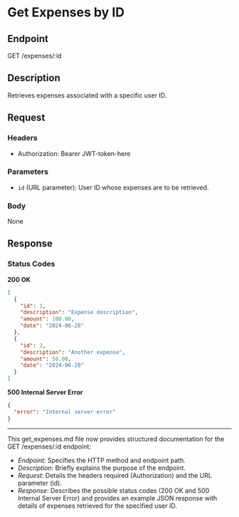 
# Get Expenses by ID

## Endpoint
GET /expenses/:id


## Description
Retrieves expenses associated with a specific user ID.

## Request
### Headers
- Authorization: Bearer JWT-token-here

### Parameters
- `id` (URL parameter): User ID whose expenses are to be retrieved.

### Body
None

## Response
### Status Codes
**200 OK**
```json
[
  {
    "id": 1,
    "description": "Expense description",
    "amount": 100.00,
    "date": "2024-06-28"
  },
  {
    "id": 2,
    "description": "Another expense",
    "amount": 50.00,
    "date": "2024-06-28"
  }
]
```

**500 Internal Server Error**
```json
{
  "error": "Internal server error"
}
```

---

This get_expenses.md file now provides structured documentation for the GET /expenses/:id endpoint:

- *Endpoint*: Specifies the HTTP method and endpoint path.
- *Description*: Briefly explains the purpose of the endpoint.
- *Request*: Details the headers required (Authorization) and the URL parameter (id).
- *Response*: Describes the possible status codes (200 OK and 500 Internal Server Error) and provides an example JSON response with details of expenses retrieved for the specified user ID.

